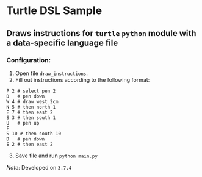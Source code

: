 # Turtle DSL Sample

## Draws instructions for `turtle` `python` module with a data-specific language file 


### Configuration:
1) Open file `draw_instructions`.
2) Fill out instructions according to the following format:

```
P 2 # select pen 2
D   # pen down
W 4 # draw west 2cm
N 5 # then north 1
E 7 # then east 2
S 3 # then south 1
U   # pen up
F  
S 10 # then south 10
D   # pen down
E 2 # then east 2
```

3) Save file and run `python main.py`

*Note*: Developed on `3.7.4`